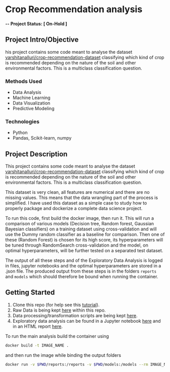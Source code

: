 # Crop Recommendation analysis

#### -- Project Status: [ On-Hold ]

## Project Intro/Objective
his project contains some code meant to analyse the dataset [varshitanalluri/crop-recommendation-dataset](https://www.kaggle.com/datasets/varshitanalluri/crop-recommendation-dataset) classifying which kind of crop is recommended depending on the nature of the soil and other environmental factors. This is a multiclass classification question.

<!--
### Collaborators
|Name     |  Github Page   |  Personal Website  |
|---------|-----------------|--------------------|
|Nicolas Chagnet | [NicolasChagnet](https://github.com/NicolasChagnet)| [nicolaschagnet.github.io](https://nicolaschagnet.github.io)  | -->

### Methods Used
* Data Analysis
* Machine Learning
* Data Visualization
* Predictive Modeling

### Technologies
* Python
* Pandas, Scikit-learn, numpy

## Project Description
This project contains some code meant to analyse the dataset [varshitanalluri/crop-recommendation-dataset](https://www.kaggle.com/datasets/varshitanalluri/crop-recommendation-dataset) classifying which kind of crop is recommended depending on the nature of the soil and other environmental factors. This is a multiclass classification question.

This dataset is very clean, all features are numerical and there are no missing values. This means that the data wrangling part of the process is simplified. I have used this dataset as a simple case to study how to properly package and dockerize a complete data science project.

To run this code, first build the docker image, then run it. This will run a comparison of various models (Decision tree, Random forest, Gaussian Bayesian classifiers) on a training dataset using cross-validation and will use the Dummy random classifier as a baseline for comparison. Then one of these (Random Forest) is chosen for its high score, its hyperparameters will be tuned through RandomSearch cross-validation and the model, on optimal hyperparameters, will be further tested on a separated test dataset.

The output of all these steps and of the Exploratory Data Analysis is logged in files, jupyter notebooks and the optimal hyperparameters are stored in a .json file. The produced output from these steps is in the folders `reports` and `models` which should therefore be bound when running the container.


## Getting Started

1. Clone this repo (for help see this [tutorial](https://help.github.com/articles/cloning-a-repository/)).
2. Raw Data is being kept [here](data/raw) within this repo.
3. Data processing/transformation scripts are being kept [here](src/).
4. Exploratory data analysis can be found in a Jupyter notebook [here](notebooks/0_Exploratory_Data_Analysis.ipynb) and in an HTML report [here](reports/profile_eda_raw.html).

To run the main analysis build the container using
```bash
docker build -t IMAGE_NAME .
```
and then run the image while binding the output folders
```bash
docker run -v $PWD/reports:/reports -v $PWD/models:/models --rm IMAGE_NAME
```


<!-- ## Featured Notebooks/Analysis/Deliverables
* [Notebook/Markdown/Slide Deck Title](#)
* [Notebook/Markdown/Slide DeckTitle](#)
* [Blog Post](#) -->

